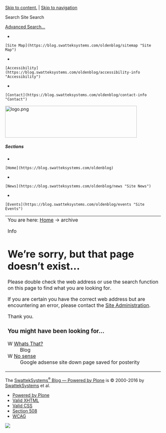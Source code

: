 [Skip to content.](https://blog.swatteksystems.com/oldenblog/whats-that/archive/googsense#documentContent) | [Skip to navigation](https://blog.swatteksystems.com/oldenblog/whats-that/archive/googsense#portlet-navigation-tree)

Search Site
<span>Search</span>

[Advanced Search…](https://blog.swatteksystems.com/oldenblog/search_form)

-   

    [Site Map](https://blog.swatteksystems.com/oldenblog/sitemap "Site Map")
-   

    [Accessibility](https://blog.swatteksystems.com/oldenblog/accessibility-info "Accessibility")
-   

    [Contact](https://blog.swatteksystems.com/oldenblog/contact-info "Contact")

<a href="https://blog.swatteksystems.com/oldenblog" id="portal-logo"><img src="https://blog.swatteksystems.com/oldenblog/logo.png" title="logo.png" width="426" height="103" /></a>

##### Sections

-   

    [Home](https://blog.swatteksystems.com/oldenblog)
-   

    [News](https://blog.swatteksystems.com/oldenblog/news "Site News")
-   

    [Events](https://blog.swatteksystems.com/oldenblog/events "Site Events")

<span></span>

<table>
<colgroup>
<col width="100%" />
</colgroup>
<tbody>
<tr class="odd">
<td align="left"><div>
<div id="portal-breadcrumbs">
<span id="breadcrumbs-you-are-here">You are here:</span> <a href="https://blog.swatteksystems.com/oldenblog">Home</a> <span class="breadcrumbSeparator"> → </span> <span dir="ltr"> <span>archive</span> </span>
</div>
<div id="region-content" class="documentContent">
<span id="contentTopLeft"></span> <span id="contentTopRight"></span> <a href="https://blog.swatteksystems.com/oldenblog/whats-that/archive/"></a>
<dl>
<dt>Info</dt>
<dd>
</dd>
</dl>
<div id="viewlet-above-content">

</div>
<div id="content">
<div id="content">
<div>
<h1 id="were-sorry-but-that-page-doesnt-exist" class="documentFirstHeading">We’re sorry, but that page doesn’t exist…</h1>
<p>Please double check the web address or use the search function on this page to find what you are looking for.</p>
<p>If you are certain you have the correct web address but are encountering an error, please contact the <span> <a href="https://blog.swatteksystems.com/oldenblog/contact-info">Site Administration</a></span>.</p>
<p>Thank you.</p>
<h3 id="you-might-have-been-looking-for">You might have been looking for…</h3>
<dl>
<dt> <img src="https://blog.swatteksystems.com/oldenblog/weblog_icon.gif" alt="Weblog" width="16" height="16" /> <a href="https://blog.swatteksystems.com/oldenblog/whats-that/" class="state-published">Whats That?</a> </dt>
<dd>Blog
</dd>
<dt> <img src="https://blog.swatteksystems.com/oldenblog/weblogentry_icon.gif" alt="Weblog Entry" width="16" height="16" /> <a href="https://blog.swatteksystems.com/oldenblog/whats-that/no-sense/" class="state-published">No sense</a> </dt>
<dd>Google adsense site down page saved for posterity
</dd>
</dl>
</div>
</div>
</div>
<span id="contentBottomLeft"></span> <span id="contentBottomRight"></span>
</div>
</div></td>
</tr>
</tbody>
</table>

The [SwattekSystems<sup>®</sup> Blog — Powered by Plone](http://plone.org) is © 2000-2016 by [SwattekSystems](https://blog.swatteksystems.com/oldenblog) et al.

<span></span>

-   [Powered by Plone](http://plone.org "This site was built using Plone CMS, the Open Source Content Management System. Click for more information.")
-   [Valid XHTML](http://validator.w3.org/check/referer "This site is valid XHTML.")
-   [Valid CSS](http://jigsaw.w3.org/css-validator/check/referer?warning=no&profile=css3&usermedium=all "This site was built with valid CSS.")
-   [Section 508](http://www.section508.gov "This site conforms to the US Government Section 508 Accessibility Guidelines.")
-   [WCAG](http://www.w3.org/WAI/WCAG1AA-Conformance "This site conforms to the W3C-WAI Web Content Accessibility Guidelines.")

![](https://blog.swatteksystems.com/oldenblog/spinner.gif)
